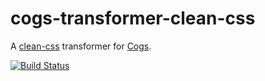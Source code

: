 # cogs-transformer-clean-css

A [clean-css] transformer for [Cogs].

[![Build Status]](http://travis-ci.org/caseywebdev/cogs-transformer-clean-css)

[clean-css]: https://github.com/jakubpawlowicz/clean-css
[Cogs]: https://github.com/caseywebdev/cogs
[Build Status]: https://secure.travis-ci.org/caseywebdev/cogs-transformer-clean-css.png
